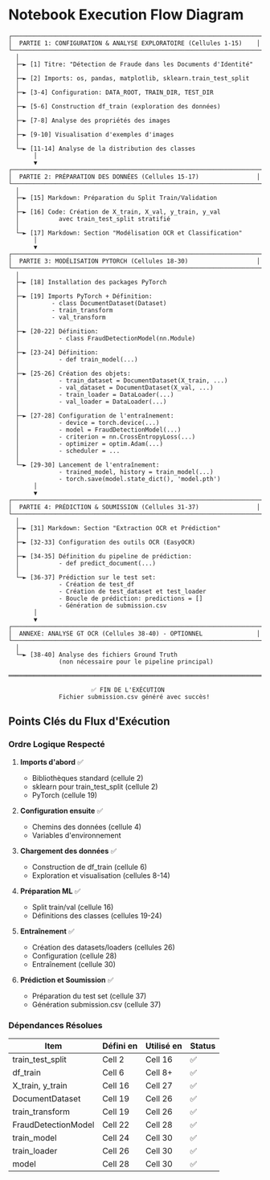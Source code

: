 # Notebook Execution Flow Diagram

```
┌─────────────────────────────────────────────────────────────────────┐
│  PARTIE 1: CONFIGURATION & ANALYSE EXPLORATOIRE (Cellules 1-15)    │
└─────────────────────────────────────────────────────────────────────┘
  │
  ├─► [1] Titre: "Détection de Fraude dans les Documents d'Identité"
  │
  ├─► [2] Imports: os, pandas, matplotlib, sklearn.train_test_split
  │
  ├─► [3-4] Configuration: DATA_ROOT, TRAIN_DIR, TEST_DIR
  │
  ├─► [5-6] Construction df_train (exploration des données)
  │
  ├─► [7-8] Analyse des propriétés des images
  │
  ├─► [9-10] Visualisation d'exemples d'images
  │
  └─► [11-14] Analyse de la distribution des classes
       │
       ▼
┌─────────────────────────────────────────────────────────────────────┐
│  PARTIE 2: PRÉPARATION DES DONNÉES (Cellules 15-17)                │
└─────────────────────────────────────────────────────────────────────┘
  │
  ├─► [15] Markdown: Préparation du Split Train/Validation
  │
  ├─► [16] Code: Création de X_train, X_val, y_train, y_val
  │           avec train_test_split stratifié
  │
  └─► [17] Markdown: Section "Modélisation OCR et Classification"
       │
       ▼
┌─────────────────────────────────────────────────────────────────────┐
│  PARTIE 3: MODÉLISATION PYTORCH (Cellules 18-30)                   │
└─────────────────────────────────────────────────────────────────────┘
  │
  ├─► [18] Installation des packages PyTorch
  │
  ├─► [19] Imports PyTorch + Définition:
  │         - class DocumentDataset(Dataset)
  │         - train_transform
  │         - val_transform
  │
  ├─► [20-22] Définition:
  │           - class FraudDetectionModel(nn.Module)
  │
  ├─► [23-24] Définition:
  │           - def train_model(...)
  │
  ├─► [25-26] Création des objets:
  │           - train_dataset = DocumentDataset(X_train, ...)
  │           - val_dataset = DocumentDataset(X_val, ...)
  │           - train_loader = DataLoader(...)
  │           - val_loader = DataLoader(...)
  │
  ├─► [27-28] Configuration de l'entraînement:
  │           - device = torch.device(...)
  │           - model = FraudDetectionModel(...)
  │           - criterion = nn.CrossEntropyLoss(...)
  │           - optimizer = optim.Adam(...)
  │           - scheduler = ...
  │
  └─► [29-30] Lancement de l'entraînement:
              - trained_model, history = train_model(...)
              - torch.save(model.state_dict(), 'model.pth')
       │
       ▼
┌─────────────────────────────────────────────────────────────────────┐
│  PARTIE 4: PRÉDICTION & SOUMISSION (Cellules 31-37)                │
└─────────────────────────────────────────────────────────────────────┘
  │
  ├─► [31] Markdown: Section "Extraction OCR et Prédiction"
  │
  ├─► [32-33] Configuration des outils OCR (EasyOCR)
  │
  ├─► [34-35] Définition du pipeline de prédiction:
  │           - def predict_document(...)
  │
  └─► [36-37] Prédiction sur le test set:
              - Création de test_df
              - Création de test_dataset et test_loader
              - Boucle de prédiction: predictions = []
              - Génération de submission.csv
       │
       ▼
┌─────────────────────────────────────────────────────────────────────┐
│  ANNEXE: ANALYSE GT OCR (Cellules 38-40) - OPTIONNEL               │
└─────────────────────────────────────────────────────────────────────┘
  │
  └─► [38-40] Analyse des fichiers Ground Truth
              (non nécessaire pour le pipeline principal)

═══════════════════════════════════════════════════════════════════════

                       ✅ FIN DE L'EXÉCUTION
              Fichier submission.csv généré avec succès!
```

## Points Clés du Flux d'Exécution

### Ordre Logique Respecté

1. **Imports d'abord** ✅
   - Bibliothèques standard (cellule 2)
   - sklearn pour train_test_split (cellule 2)
   - PyTorch (cellule 19)

2. **Configuration ensuite** ✅
   - Chemins des données (cellule 4)
   - Variables d'environnement

3. **Chargement des données** ✅
   - Construction de df_train (cellule 6)
   - Exploration et visualisation (cellules 8-14)

4. **Préparation ML** ✅
   - Split train/val (cellule 16)
   - Définitions des classes (cellules 19-24)

5. **Entraînement** ✅
   - Création des datasets/loaders (cellules 26)
   - Configuration (cellule 28)
   - Entraînement (cellule 30)

6. **Prédiction et Soumission** ✅
   - Préparation du test set (cellule 37)
   - Génération submission.csv (cellule 37)

### Dépendances Résolues

| Item               | Défini en | Utilisé en | Status |
|--------------------|-----------|------------|--------|
| train_test_split   | Cell 2    | Cell 16    | ✅     |
| df_train           | Cell 6    | Cell 8+    | ✅     |
| X_train, y_train   | Cell 16   | Cell 27    | ✅     |
| DocumentDataset    | Cell 19   | Cell 26    | ✅     |
| train_transform    | Cell 19   | Cell 26    | ✅     |
| FraudDetectionModel| Cell 22   | Cell 28    | ✅     |
| train_model        | Cell 24   | Cell 30    | ✅     |
| train_loader       | Cell 26   | Cell 30    | ✅     |
| model              | Cell 28   | Cell 30    | ✅     |
